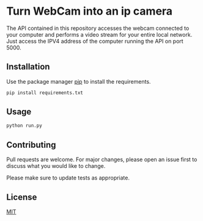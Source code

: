 # Turn WebCam into an ip camera

The API contained in this repository accesses the webcam connected to your computer and performs a video stream for your entire local network. Just access the IPV4 address of the computer running the API on port 5000.

## Installation

Use the package manager [pip](https://pip.pypa.io/en/stable/) to install the requirements.

```bash
pip install requirements.txt
```

## Usage

```python
python run.py
```

## Contributing
Pull requests are welcome. For major changes, please open an issue first to discuss what you would like to change.

Please make sure to update tests as appropriate.

## License
[MIT](https://choosealicense.com/licenses/mit/)